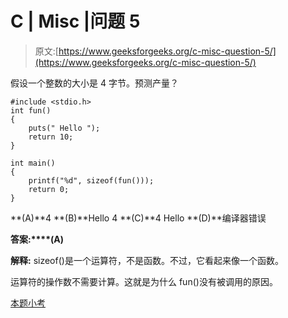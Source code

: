 # C | Misc |问题 5

> 原文:[https://www.geeksforgeeks.org/c-misc-question-5/](https://www.geeksforgeeks.org/c-misc-question-5/)

假设一个整数的大小是 4 字节。预测产量？

```
#include <stdio.h>
int fun()
{
    puts(" Hello ");
    return 10;
}

int main()
{
    printf("%d", sizeof(fun()));
    return 0;
}
```

**(A)**4
**(B)**Hello 4
**(C)**4 Hello
**(D)**编译器错误

**答案:****(A)**

**解释:** sizeof()是一个运算符，不是函数。不过，它看起来像一个函数。

运算符的操作数不需要计算。这就是为什么 fun()没有被调用的原因。

[本题小考](https://www.geeksforgeeks.org/quiz-corner-gq/)